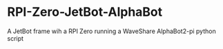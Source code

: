 # RPI-Zero-JetBot-AlphaBot
A JetBot frame wih a RPI Zero running a WaveShare AlphaBot2-pi python script
